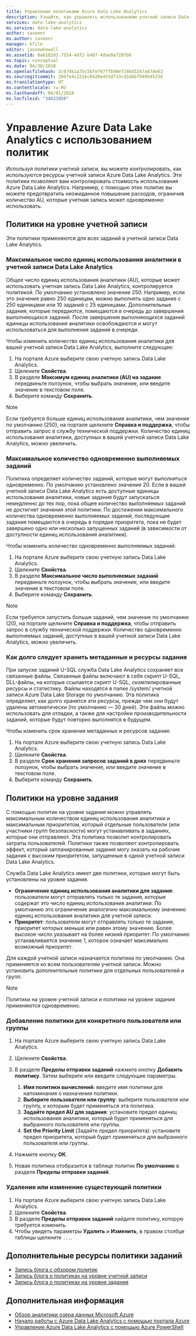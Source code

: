 ```yaml
---
title: Управление политиками Azure Data Lake Analytics
description: Узнайте, как управлять использованием учетной записи Data Lake Analytics с помощью политик.
services: data-lake-analytics
ms.service: data-lake-analytics
author: saveenr
ms.author: saveenr
manager: kfile
editor: jasonwhowell
ms.assetid: 0a6102d1-7554-4df2-b487-4dae9a7287b6
ms.topic: conceptual
ms.date: 04/30/2018
ms.openlocfilehash: 2c074b1a75c5bfef07ffb90e719bd3247a474e63
ms.sourcegitcommit: 266fe4c2216c0420e415d733cd3abbf94994533d
ms.translationtype: HT
ms.contentlocale: ru-RU
ms.lasthandoff: 06/01/2018
ms.locfileid: "34623950"
---
```

# <a name="manage-azure-data-lake-analytics-using-policies"></a>Управление Azure Data Lake Analytics с использованием политик

Используя политики учетной записи, вы можете контролировать, как используются ресурсы учетной записи Azure Data Lake Analytics. Эти политики позволяют вам контролировать стоимость использования Azure Data Lake Analytics. Например, с помощью этих политик вы можете предотвратить неожиданное повышение расходов, ограничив количество AU, которые учетная запись может одновременно использовать.

## <a name="account-level-policies"></a>Политики на уровне учетной записи

Эти политики применяются для всех заданий в учетной записи Data Lake Analytics.

### <a name="maximum-number-of-aus-in-a-data-lake-analytics-account"></a>Максимальное число единиц использования аналитики в учетной записи Data Lake Analytics
Общее число единиц использования аналитики (AU), которые может использовать учетная запись Data Lake Analytics, контролируется политикой. По умолчанию установлено значение 250. Например, если это значение равно 250 единицам, можно выполнять одно задание с 250 единицами или 10 заданий с 25 единицами. Дополнительные задания, которые передаются, помещаются в очередь до завершения выполняющихся заданий. После завершения выполняющихся заданий единицы использования аналитики освобождаются и могут использоваться для выполнения заданий в очереди.

Чтобы изменить количество единиц использования аналитики для вашей учетной записи Data Lake Analytics, выполните следующее:

1. На портале Azure выберите свою учетную запись Data Lake Analytics.
2. Щелкните **Свойства**.
3. В разделе **Максимум единиц аналитики (AU) на задание** передвиньте ползунок, чтобы выбрать значение, или введите значение в текстовом поле. 
4. Выберите команду **Сохранить**.

> [!NOTE]
> Если требуется больше единиц использования аналитики, чем значение по умолчанию (250), на портале щелкните **Справка и поддержка**, чтобы отправить запрос в службу технической поддержки. Количество единиц использования аналитики, доступных в вашей учетной записи Data Lake Analytics, можно увеличить.
>

### <a name="maximum-number-of-jobs-that-can-run-simultaneously"></a>Максимальное количество одновременно выполняемых заданий
Политика определяет количество заданий, которые могут выполняться одновременно. По умолчанию установлено значение 20. Если в вашей учетной записи Data Lake Analytics есть доступные единицы использования аналитики, новые задания будут запускаться немедленно до тех пор, пока общее количество выполняемых заданий не достигнет значения этой политики. По достижении максимального количества одновременно выполняемых заданий, последующие задания помещаются в очередь в порядке приоритета, пока не будет завершено одно или несколько запущенных заданий (в зависимости от доступности единиц использования аналитики).

Чтобы изменить количество одновременно выполняемых заданий:

1. На портале Azure выберите свою учетную запись Data Lake Analytics.
2. Щелкните **Свойства**.
3. В разделе **Максимальное число выполняемых заданий** передвиньте ползунок, чтобы выбрать значение, или введите значение в текстовом поле. 
4. Выберите команду **Сохранить**.

> [!NOTE]
> Если требуется запустить больше заданий, чем значение по умолчанию (20), на портале щелкните **Справка и поддержка**, чтобы отправить запрос в службу технической поддержки. Количество одновременно выполняемых заданий, доступных в вашей учетной записи Data Lake Analytics, можно увеличить.
>

### <a name="how-long-to-keep-job-metadata-and-resources"></a>Как долго следует хранить метаданные и ресурсы задания 
При запуске заданий U-SQL служба Data Lake Analytics сохраняет все связанные файлы. Связанные файлы включают в себя скрипт U-SQL, DLL-файлы, на которые ссылается скрипт U-SQL, скомпилированные ресурсы и статистику. Файлы находятся в папке /system/ учетной записи Azure Data Lake Storage по умолчанию. Эта политика определяет, как долго хранятся эти ресурсы, прежде чем они будут удалены автоматически (по умолчанию — 30 дней). Эти файлы можно использовать для отладки, а также для настройки производительности заданий, которые будут повторно выполнятся в будущем.

Чтобы изменить срок хранения метаданных и ресурсов задания:

1. На портале Azure выберите свою учетную запись Data Lake Analytics.
2. Щелкните **Свойства**.
3. В разделе **Срок хранения запросов заданий в днях** передвиньте ползунок, чтобы выбрать значение, или введите значение в текстовом поле.  
4. Выберите команду **Сохранить**.

## <a name="job-level-policies"></a>Политики на уровне задания

С помощью политик на уровне задания можно управлять максимальным количеством единиц использования аналитики и максимальным приоритетом, который отдельные пользователи (или участники групп безопасности) могут устанавливать в заданиях, которые они отправляют. Эта политика позволит контролировать затраты пользователей. Политики также позволяют контролировать эффект, который запланированные задания могу оказать на рабочие задания с высоким приоритетом, запущенные в одной учетной записи Data Lake Analytics.

Служба Data Lake Analytics имеет две политики, которые могут быть установлены на уровне задания.

* **Ограничение единиц использования аналитики для задания**: пользователи могут отправлять только те задания, которые содержат это число единиц использования аналитики. По умолчанию это ограничение аналогично максимальному значению единиц использования аналитики для учетной записи.
* **Приоритет**: пользователи могут отправлять только те задания, приоритет которых меньше или равен этому значению. Более высокое число указывает на более низкий приоритет. По умолчанию устанавливается значение 1, которое означает максимально возможный приоритет.

Для каждой учетной записи назначается политика по умолчанию. Она применяется ко всем пользователям учетной записи. Можно установить дополнительные политики для отдельных пользователей и групп. 

> [!NOTE]
> Политики на уровне учетной записи и политики на уровне задания применяются одновременно.
>

### <a name="add-a-policy-for-a-specific-user-or-group"></a>Добавление политики для конкретного пользователя или группы

1. На портале Azure выберите свою учетную запись Data Lake Analytics.
2. Щелкните **Свойства**.
3. В разделе **Пределы отправки заданий** нажмите кнопку **Добавить политику**. Затем выберите или введите следующие параметры.
    1. **Имя политики вычислений**: введите имя политики для напоминания о назначении политики.
    2. **Выберите пользователя или группу**: выберите пользователя или группу, к которым будет применяться эта политика.
    3. **Задайте предел AU для задания**: установите предел единиц использования аналитики, который будет применяться для выбранного пользователя или группы.
    4. **Set the Priority Limit** (Задайте предел приоритета): установите предел приоритета, который будет применяться для выбранного пользователя или группы.

4. Нажмите кнопку **ОК**.

5. Новая политика отобразится в таблице политик **По умолчанию** в разделе **Пределы отправки заданий**. 

### <a name="delete-or-edit-an-existing-policy"></a>Удаление или изменение существующей политики

1. На портале Azure выберите свою учетную запись Data Lake Analytics.
2. Щелкните **Свойства**.
3. В разделе **Пределы отправки заданий** найдите политику, которую требуется изменить.
4.  Чтобы увидеть параметры **Удалить** и **Изменить**, в правом столбце таблицы щелкните `...`.

## <a name="additional-resources-for-job-policies"></a>Дополнительные ресурсы политики заданий
* [Запись блога с обзором политик](https://blogs.msdn.microsoft.com/azuredatalake/2017/06/08/managing-your-azure-data-lake-analytics-compute-resources-overview/)
* [Запись блога о политиках на уровне учетной записи](https://blogs.msdn.microsoft.com/azuredatalake/2017/06/08/managing-your-azure-data-lake-analytics-compute-resources-account-level-policy/)
* [Запись блога о политиках на уровне задания](https://blogs.msdn.microsoft.com/azuredatalake/2017/06/08/managing-your-azure-data-lake-analytics-compute-resources-job-level-policy/)

## <a name="next-steps"></a>Дополнительная информация

* [Обзор аналитики озера данных Microsoft Azure](data-lake-analytics-overview.md)
* [Начало работы с Azure Data Lake Analytics с помощью портала Azure](data-lake-analytics-get-started-portal.md)
* [Управление Azure Data Lake Analytics с помощью Azure PowerShell](data-lake-analytics-manage-use-powershell.md)

